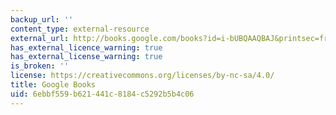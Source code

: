 ```yaml
---
backup_url: ''
content_type: external-resource
external_url: http://books.google.com/books?id=i-bUBQAAQBAJ&printsec=frontcover
has_external_licence_warning: true
has_external_license_warning: true
is_broken: ''
license: https://creativecommons.org/licenses/by-nc-sa/4.0/
title: Google Books
uid: 6ebbf559-b621-441c-8184-c5292b5b4c06
---
```


